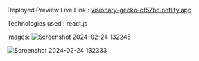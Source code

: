 Deployed Preview Live Link :  [visionary-gecko-cf57bc.netlify.app](https://visionary-gecko-cf57bc.netlify.app/)

Technologies used :
react.js



images:
![Screenshot 2024-02-24 132245](https://github.com/Tejasramcharan/Starwars_planets/assets/132668791/ccdcc4b1-a515-4eea-a408-feb718b0c54c)

![Screenshot 2024-02-24 132333](https://github.com/Tejasramcharan/Starwars_planets/assets/132668791/bf313f0f-2b37-478c-9581-2e418254fd49)

